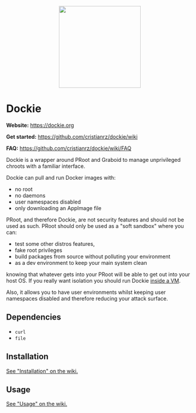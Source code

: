 <p align="center"><img src="docs/whale_small.png" width="220px"></p>

# Dockie

**Website:** https://dockie.org

**Get started:** https://github.com/cristianrz/dockie/wiki

**FAQ:** https://github.com/cristianrz/dockie/wiki/FAQ

Dockie is a wrapper around PRoot and Graboid to manage unprivileged chroots
with a familiar interface.

Dockie can pull and run Docker images with:

* no root
* no daemons
* user namespaces disabled
* only downloading an AppImage file

PRoot, and therefore Dockie, are not security features and should not be used
as such. PRoot should only be used as a "soft sandbox" where you can:

* test some other distros features,
* fake root privileges
* build packages from source without polluting your environment
* as a dev environment to keep your main system clean

knowing that whatever gets into your PRoot will be able to get out into your
host OS. If you really want isolation you should run Dockie
[inside a VM](https://github.com/cristianrz/dockie/wiki/Isolation).

Also, it allows you to have user environments whilst keeping user namespaces
disabled and therefore reducing your attack surface.

## Dependencies

* `curl`
* `file`

## Installation

[See "Installation" on the wiki.](https://github.com/cristianrz/dockie/wiki#installation)

## Usage

[See "Usage" on the wiki.](https://github.com/cristianrz/dockie/wiki#usage)

